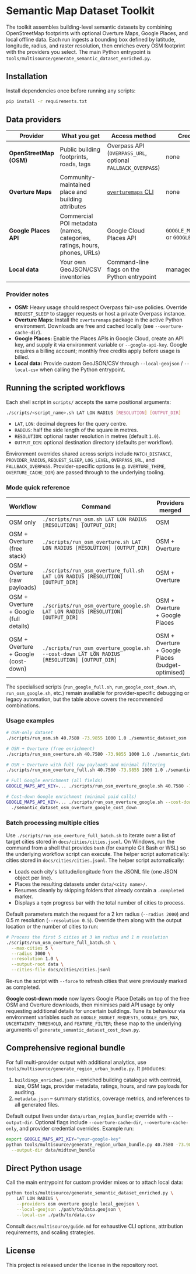 # Semantic Map Dataset Toolkit

The toolkit assembles building-level semantic datasets by combining OpenStreetMap
footprints with optional Overture Maps, Google Places, and local offline data.
Each run ingests a bounding box defined by latitude, longitude, radius, and
raster resolution, then enriches every OSM footprint with the providers you
select. The main Python entrypoint is `tools/multisource/generate_semantic_dataset_enriched.py`.

## Installation

Install dependencies once before running any scripts:

```bash
pip install -r requirements.txt
```

## Data providers

| Provider | What you get | Access method | Credentials |
| --- | --- | --- | --- |
| **OpenStreetMap (OSM)** | Public building footprints, roads, tags | Overpass API (`OVERPASS_URL`, optional `FALLBACK_OVERPASS`) | none |
| **Overture Maps** | Community-maintained place and building attributes | [`overturemaps` CLI](https://pypi.org/project/overturemaps/) | none |
| **Google Places API** | Commercial POI metadata (names, categories, ratings, hours, phones, URLs) | Google Cloud Places API | `GOOGLE_MAPS_API_KEY` or `GOOGLE_API_KEY` |
| **Local data** | Your own GeoJSON/CSV inventories | Command-line flags on the Python entrypoint | managed by you |

### Provider notes
- **OSM:** Heavy usage should respect Overpass fair-use policies. Override
  `REQUEST_SLEEP` to stagger requests or host a private Overpass instance.
- **Overture Maps:** Install the `overturemaps` package in the active Python
  environment. Downloads are free and cached locally (see `--overture-cache-dir`).
- **Google Places:** Enable the Places APIs in Google Cloud, create an API key,
  and supply it via environment variable or `--google-api-key`. Google requires a
  billing account; monthly free credits apply before usage is billed.
- **Local data:** Provide custom GeoJSON/CSV through
  `--local-geojson` / `--local-csv` when calling the Python entrypoint.

## Running the scripted workflows

Each shell script in `scripts/` accepts the same positional arguments:

```bash
./scripts/<script_name>.sh LAT LON RADIUS [RESOLUTION] [OUTPUT_DIR]
```

- `LAT`, `LON`: decimal degrees for the query centre.
- `RADIUS`: half the side length of the square in metres.
- `RESOLUTION`: optional raster resolution in metres (default `1.0`).
- `OUTPUT_DIR`: optional destination directory (defaults per workflow).

Environment overrides shared across scripts include `MATCH_DISTANCE`,
`PROVIDER_RADIUS`, `REQUEST_SLEEP`, `LOG_LEVEL`, `OVERPASS_URL`, and
`FALLBACK_OVERPASS`. Provider-specific options (e.g. `OVERTURE_THEME`,
`OVERTURE_CACHE_DIR`) are passed through to the underlying tooling.

### Mode quick reference

| Workflow | Command | Providers merged | Credentials required |
| --- | --- | --- | --- |
| OSM only | `./scripts/run_osm.sh LAT LON RADIUS [RESOLUTION] [OUTPUT_DIR]` | OSM | none |
| OSM + Overture (free stack) | `./scripts/run_osm_overture.sh LAT LON RADIUS [RESOLUTION] [OUTPUT_DIR]` | OSM + Overture | `overturemaps` package |
| OSM + Overture (raw payloads) | `./scripts/run_osm_overture_full.sh LAT LON RADIUS [RESOLUTION] [OUTPUT_DIR]` | OSM + Overture | `overturemaps` package |
| OSM + Overture + Google (full details) | `./scripts/run_osm_overture_google.sh LAT LON RADIUS [RESOLUTION] [OUTPUT_DIR]` | OSM + Overture + Google Places | `GOOGLE_MAPS_API_KEY` (or `GOOGLE_API_KEY`), `overturemaps` package |
| OSM + Overture + Google (cost-down) | `./scripts/run_osm_overture_google.sh --cost-down LAT LON RADIUS [RESOLUTION] [OUTPUT_DIR]` | OSM + Overture + Google Places (budget-optimised) | `GOOGLE_MAPS_API_KEY` (or `GOOGLE_API_KEY`), `overturemaps` package |

The specialised scripts (`run_google_full.sh`, `run_google_cost_down.sh`, `run_osm_google.sh`, etc.) remain available for
provider-specific debugging or legacy automation, but the table above covers the
recommended combinations.

### Usage examples

```bash
# OSM-only dataset
./scripts/run_osm.sh 40.7580 -73.9855 1000 1.0 ./semantic_dataset_osm

# OSM + Overture (free enrichment)
./scripts/run_osm_overture.sh 40.7580 -73.9855 1000 1.0 ./semantic_dataset_osm_overture

# OSM + Overture with full raw payloads and minimal filtering
./scripts/run_osm_overture_full.sh 40.7580 -73.9855 1000 1.0 ./semantic_dataset_osm_overture_full

# Full Google enrichment (all fields)
GOOGLE_MAPS_API_KEY=... ./scripts/run_osm_overture_google.sh 40.7580 -73.9855 1000 1.0 ./semantic_dataset_osm_overture_google

# Cost-down Google enrichment (minimal paid calls)
GOOGLE_MAPS_API_KEY=... ./scripts/run_osm_overture_google.sh --cost-down 40.7580 -73.9855 1000 1.0 \
  ./semantic_dataset_osm_overture_google_cost_down
```

### Batch processing multiple cities

Use `./scripts/run_osm_overture_full_batch.sh` to iterate over a list of target
cities stored in `docs/cities/cities.jsonl`. On Windows, run the command from a
shell that provides `bash` (for example Git Bash or WSL) so the underlying
workflow script can execute. The helper script automatically:
cities stored in `docs/cities/cities.jsonl`. The helper script automatically:

- Loads each city's latitude/longitude from the JSONL file (one JSON object per
  line).
- Places the resulting datasets under `data/<city name>/`.
- Resumes cleanly by skipping folders that already contain a `.completed`
  marker.
- Displays a `tqdm` progress bar with the total number of cities to process.

Default parameters match the request for a 2 km radius (`--radius 2000`) and
0.5 m resolution (`--resolution 0.5`). Override them along with the output
location or the number of cities to run:

```bash
# Process the first 5 cities at 3 km radius and 1 m resolution
./scripts/run_osm_overture_full_batch.sh \
  --max-cities 5 \
  --radius 3000 \
  --resolution 1.0 \
  --output-root data \
  --cities-file docs/cities/cities.jsonl
```

Re-run the script with `--force` to refresh cities that were previously marked
as completed.

**Google cost-down mode** now layers Google Place Details on top of the free OSM
and Overture downloads, then minimises paid API usage by only requesting
additional details for uncertain buildings. Tune its behaviour via environment
variables such as `GOOGLE_BUDGET_REQUESTS`, `GOOGLE_QPS_MAX`,
`UNCERTAINTY_THRESHOLD`, and `FEATURE_FILTER`; these map to the underlying
arguments of `generate_semantic_dataset_cost_down.py`.

## Comprehensive regional bundle

For full multi-provider output with additional analytics, use
`tools/multisource/generate_region_urban_bundle.py`. It produces:

1. `buildings_enriched.json` – enriched building catalogue with centroid, size,
   OSM tags, provider metadata, ratings, hours, and raw payloads for auditing.
2. `metadata.json` – summary statistics, coverage metrics, and references to all
   generated files.

Default output lives under `data/urban_region_bundle`; override with
`--output-dir`. Optional flags include `--overture-cache-dir`,
`--overture-cache-only`, and provider credential overrides. Example run:

```bash
export GOOGLE_MAPS_API_KEY="your-google-key"
python tools/multisource/generate_region_urban_bundle.py 40.7580 -73.9855 1000 \
  --output-dir data/midtown_bundle
```

## Direct Python usage

Call the main entrypoint for custom provider mixes or to attach local data:

```bash
python tools/multisource/generate_semantic_dataset_enriched.py \
    LAT LON RADIUS \
    --providers osm overture google local_geojson \
    --local-geojson ./path/to/data.geojson \
    --local-csv ./path/to/data.csv
```

Consult `docs/multisource/guide.md` for exhaustive CLI options, attribution
requirements, and scaling strategies.

## License

This project is released under the license in the repository root.
